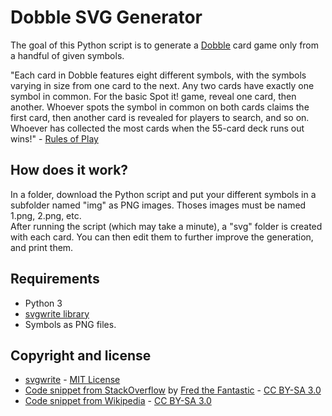 # Dobble SVG Generator
The goal of this Python script is to generate a [Dobble](http://eng.foxmind.co.il/game-103) card game only from a handful of given symbols.

"Each card in Dobble features eight different symbols, with the symbols varying in size from one card to the next. Any two cards have exactly one symbol in common. For the basic Spot it! game, reveal one card, then another. Whoever spots the symbol in common on both cards claims the first card, then another card is revealed for players to search, and so on. Whoever has collected the most cards when the 55-card deck runs out wins!" - [Rules of Play](https://rulesofplay.co.uk/products/dobble)

## How does it work?
In a folder, download the Python script and put your different symbols in a subfolder named "img" as PNG images. Thoses images must be named 1.png, 2.png, etc.  
After running the script (which may take a minute), a "svg" folder is created with each card. You can then edit them to further improve the generation, and print them.

## Requirements
* Python 3
* [svgwrite library](https://pypi.org/project/svgwrite/)
* Symbols as PNG files.

## Copyright and license
* [svgwrite](https://github.com/mozman/svgwrite) - [MIT License](https://github.com/mozman/svgwrite/blob/master/LICENSE.TXT)
* [Code snippet from StackOverflow](https://stackoverflow.com/a/20380514) by [Fred the Fantastic](https://stackoverflow.com/users/2372270/fred-the-fantastic) - [CC BY-SA 3.0](https://creativecommons.org/licenses/by-sa/3.0/legalcode)
* [Code snippet from Wikipedia](https://fr.wikipedia.org/wiki/Dobble#Algorithme_de_g%C3%A9n%C3%A9ration) - [CC BY-SA 3.0](https://creativecommons.org/licenses/by-sa/3.0/legalcode)